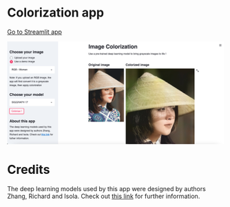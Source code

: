 # Colorization app

[Go to Streamlit app](https://share.streamlit.io/yasser-lahlou/colorization-app/main/colorization-app.py)

![](https://github.com/Yasser-Lahlou/Colorization-app/blob/main/Streamlit_colorization_app_screenshot.png)

# Credits
The deep learning models used by this app were designed by authors Zhang, Richard and Isola. Check out [this link](http://richzhang.github.io/colorization) for further information.
